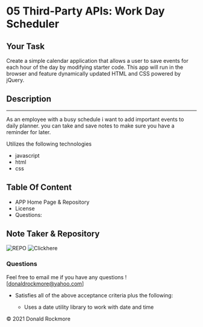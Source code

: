# 05 Third-Party APIs: Work Day Scheduler

## Your Task

Create a simple calendar application that allows a user to save events for each hour of the day by modifying starter code. This app will run in the browser and feature dynamically updated HTML and CSS powered by jQuery.

## Description

***
As an employee with a busy schedule i want to add important events to daily planner.
you can take and save notes to make sure you have a reminder for later.

Utilizes the following technologies

* javascript
* html
* css

## Table Of Content

* APP Home Page & Repository
* License
* Questions:

## Note Taker & Repository

![REPO](https://github.com/DRockmore89/work_schedule.git)
![Clickhere]( https://drockmore89.github.io/work_schedule/)

### Questions

Feel free to email me if you have any questions ![donaldrockmore@yahoo.com]

* Satisfies all of the above acceptance criteria plus the following:

  * Uses a date utility library to work with date and time

© 2021 Donald Rockmore

